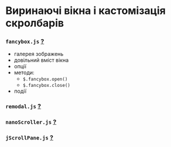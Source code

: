 # Виринаючі вікна і кастомізація скролбарів
### `fancybox.js` [?](http://fancyapps.com/fancybox/)
  - галерея зображень
  - довільний вміст вікна
  - опції
  - методи:
    - `$.fancybox.open()`
    - `$.fancybox.close()`
  - події

### `remodal.js` [?](http://vodkabears.github.io/remodal/)
### `nanoScroller.js` [?](https://jamesflorentino.github.io/nanoScrollerJS/)
### `jScrollPane.js` [?](http://jscrollpane.kelvinluck.com)